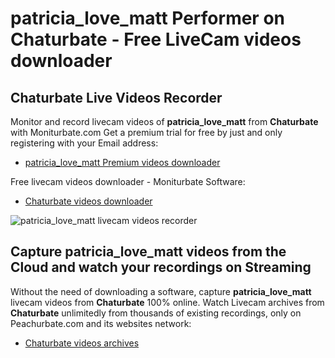 # patricia_love_matt Performer on Chaturbate - Free LiveCam videos downloader

## Chaturbate Live Videos Recorder

Monitor and record livecam videos of **patricia_love_matt** from **Chaturbate** with Moniturbate.com
Get a premium trial for free by just and only registering with your Email address:
* [patricia_love_matt Premium videos downloader](https://moniturbate.com/request-demo-licence-key.html)

Free livecam videos downloader - Moniturbate Software:
* [Chaturbate videos downloader](https://moniturbate.com/moniturbate-download-software.html)

![patricia_love_matt livecam videos recorder](https://peachurnet.com/templates/moniturbate-software.png)


## Capture patricia_love_matt videos from the Cloud and watch your recordings on Streaming

Without the need of downloading a software, capture **patricia_love_matt** livecam videos from **Chaturbate** 100% online.
Watch Livecam archives from **Chaturbate** unlimitedly from thousands of existing recordings, only on Peachurbate.com and its websites network:
* [Chaturbate videos archives](https://peachurnet.com/)